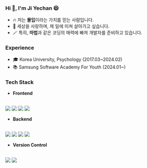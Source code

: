 ### Hi 👋, I'm Ji Yechan 😄
- 🔥 저는 **몰입**이라는 가치를 믿는 사람입니다.
- 🌸 세상을 사랑하며, 제 일에 미쳐 살아가고 싶습니다.
- 🪄 특히, **마법**과 같은 코딩의 매력에 빠져 개발자를 준비하고 있습니다.


### Experience
- 🎓 Korea University, Psychology (2017.03~2024.02)
- 📚 Samsung Software Academy For Youth (2024.01~)


### Tech Stack

- **Frontend**
<br>
<img src="https://img.shields.io/badge/html5-E34F26?style=for-the-badge&logo=html5&logoColor=white">
<img src="https://img.shields.io/badge/css-1572B6?style=for-the-badge&logo=css3&logoColor=white">
<img src="https://img.shields.io/badge/javascript-F7DF1E?style=for-the-badge&logo=javascript&logoColor=black">
<img src="https://img.shields.io/badge/vue.js-4FC08D?style=for-the-badge&logo=vue.js&logoColor=white">
<br>

- **Backend**
<br>
<img src="https://img.shields.io/badge/python-3776AB?style=for-the-badge&logo=python&logoColor=white">
<img src="https://img.shields.io/badge/java-007396?style=for-the-badge&logo=java&logoColor=white">
<img src="https://img.shields.io/badge/django-092E20?style=for-the-badge&logo=django&logoColor=white">
<img src="https://img.shields.io/badge/springboot-6DB33F?style=for-the-badge&logo=springboot&logoColor=white">
<br>

- **Version Control**
<br>
<img src="https://img.shields.io/badge/github-181717?style=for-the-badge&logo=github&logoColor=white">
<img src="https://img.shields.io/badge/git-F05032?style=for-the-badge&logo=git&logoColor=white">
